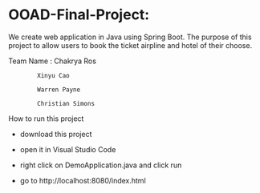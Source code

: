 # OOAD-Final-Project: 

We create web application in Java using Spring Boot. The purpose of this project to allow users to book the ticket airpline and hotel of their choose.

Team Name : Chakrya Ros

            Xinyu Cao

            Warren Payne

            Christian Simons

How to run this project

- download this project

- open it in Visual Studio Code

- right click on DemoApplication.java and click run

- go to http://localhost:8080/index.html 
